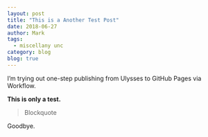 ```yaml
---
layout: post
title: "This is a Another Test Post"
date: 2018-06-27
author: Mark
tags:
  - miscellany unc
category: blog
blog: true
---
```


I’m trying out one-step publishing from Ulysses to GitHub Pages via Workflow.

**This is only a test.**

> Blockquote

Goodbye.